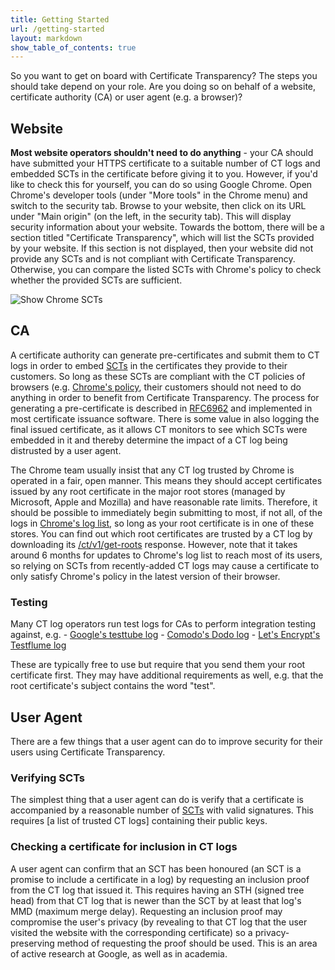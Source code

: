 ```yaml
---
title: Getting Started
url: /getting-started
layout: markdown
show_table_of_contents: true
---
```


So you want to get on board with Certificate Transparency? The steps you should
take depend on your role. Are you doing so on behalf of a website, certificate
authority (CA) or user agent (e.g. a browser)?

## Website

**Most website operators shouldn't need to do anything** - your CA should have
submitted your HTTPS certificate to a suitable number of CT logs and embedded
SCTs in the certificate before giving it to you. However, if you'd like to check
this for yourself, you can do so using Google Chrome. Open Chrome's developer
tools (under "More tools" in the Chrome menu) and switch to the security tab.
Browse to your website, then click on its URL under "Main origin" (on the left,
in the security tab). This will display security information about your website.
Towards the bottom, there will be a section titled "Certificate Transparency",
which will list the SCTs provided by your website. If this section is not
displayed, then your website did not provide any SCTs and is not compliant with
Certificate Transparency. Otherwise, you can compare the listed SCTs with
Chrome's policy to check whether the provided SCTs are sufficient.

![Show Chrome SCTs](/img/markdown/chrome_scts.png "Chrome SCTs")

## CA

A certificate authority can generate pre-certificates and submit them to CT logs
in order to embed [SCTs](https://certificate.transparency.dev/howctworks) in
the certificates they provide to their customers. So long as these SCTs are
compliant with the CT policies of browsers (e.g.
[Chrome's policy](https://github.com/chromium/ct-policy/blob/master/ct_policy.md#qualifying-certificate),
their customers should not need to do anything in order to benefit from
Certificate Transparency. The process for generating a pre-certificate is
described in [RFC6962](https://tools.ietf.org/html/rfc6962#section-3.1) and
implemented in most certificate issuance software. There is some value in also
logging the final issued certificate, as it allows CT monitors to see which SCTs
were embedded in it and thereby determine the impact of a CT log being
distrusted by a user agent.

The Chrome team usually insist that any CT log trusted by Chrome is operated in
a fair, open manner. This means they should accept certificates issued by any
root certificate in the major root stores (managed by Microsoft, Apple and
Mozilla) and have reasonable rate limits. Therefore, it should be possible to
immediately begin submitting to most, if not all, of the logs in
[Chrome's log list](https://source.chromium.org/chromium/chromium/src/+/master:components/certificate_transparency/data/log_list.json),
so long as your root certificate is in one of these stores. You can find out
which root certificates are trusted by a CT log by downloading its
[/ct/v1/get-roots](https://tools.ietf.org/html/rfc6962#section-4.7) response.
However, note that it takes around 6 months for updates to Chrome's log list to
reach most of its users, so relying on SCTs from recently-added CT logs may
cause a certificate to only satisfy Chrome's policy in the latest version of
their browser.

### Testing

Many CT log operators run test logs for CAs to perform integration testing
against, e.g. -
[Google's testtube log](certificate.transparency.dev/known-logs) -
[Comodo's Dodo log](https://github.com/Comodo-CA/CTLogs-AcceptedRoots) -
[Let's Encrypt's Testflume log](https://letsencrypt.org/docs/ct-logs/)

These are typically free to use but require that you send them your root
certificate first. They may have additional requirements as well, e.g. that the
root certificate's subject contains the word "test".

## User Agent

There are a few things that a user agent can do to improve security for their
users using Certificate Transparency.

### Verifying SCTs

The simplest thing that a user agent can do is verify that a certificate is
accompanied by a reasonable number of
[SCTs](https://certificate.transparency.dev/howctworks) with valid signatures.
This requires [a list of trusted CT logs] containing their public keys.

### Checking a certificate for inclusion in CT logs

A user agent can confirm that an SCT has been honoured (an SCT is a promise to
include a certificate in a log) by requesting an inclusion proof from the CT log
that issued it. This requires having an STH (signed tree head) from that CT log
that is newer than the SCT by at least that log's MMD (maximum merge delay).
Requesting an inclusion proof may compromise the user's privacy (by revealing to
that CT log that the user visited the website with the corresponding
certificate) so a privacy-preserving method of requesting the proof should be
used. This is an area of active research at Google, as well as in academia.

